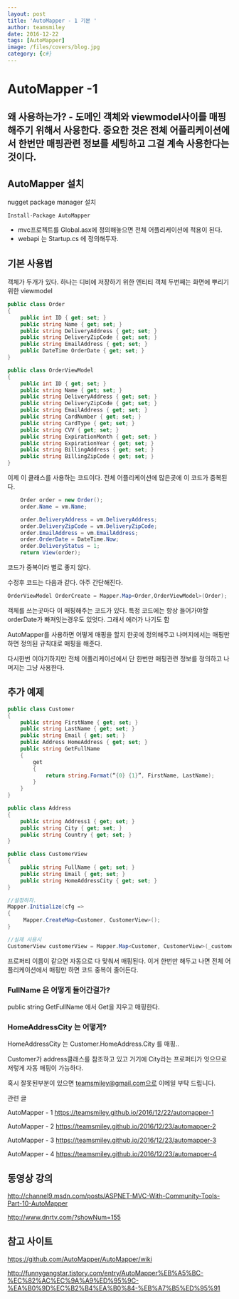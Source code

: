 ```yaml
---
layout: post
title: 'AutoMapper - 1 기본 ' 
author: teamsmiley 
date: 2016-12-22
tags: [AutoMapper]
image: /files/covers/blog.jpg
category: {c#}
---
```


# AutoMapper -1  

## 왜 사용하는가? - 도메인 객체와 viewmodel사이를 매핑해주기 위해서 사용한다.  중요한 것은 전체 어플리케이션에서 한번만 매핑관련 정보를 세팅하고 그걸 계속 사용한다는 것이다. 

## AutoMapper 설치  

nugget package manager 설치

```
Install-Package AutoMapper
```
* mvc프로젝트를  Global.asx에 정의해놓으면 전체 어플리케이션에 적용이 된다.
* webapi 는 Startup.cs 에 정의해두자.


## 기본 사용법 

객체가 두개가 있다. 하나는 디비에 저장하기 위한 엔티티 객체 두번째는  화면에 뿌리기 위한 viewmodel

```cs
public class Order
{
    public int ID { get; set; }
    public string Name { get; set; }
    public string DeliveryAddress { get; set; }
    public string DeliveryZipCode { get; set; }
    public string EmailAddress { get; set; }
    public DateTime OrderDate { get; set; }
}

public class OrderViewModel
{
    public int ID { get; set; }
    public string Name { get; set; }
    public string DeliveryAddress { get; set; }
    public string DeliveryZipCode { get; set; }
    public string EmailAddress { get; set; }
    public string CardNumber { get; set; }
    public string CardType { get; set; }
    public string CVV { get; set; }
    public string ExpirationMonth { get; set; }
    public string ExpirationYear { get; set; }
    public string BillingAddress { get; set; }
    public string BillingZipCode { get; set; }
}
```

이제 이 클래스를 사용하는 코드이다. 전체 어플리케이션에 많은곳에 이 코드가 중복된다. 

```cs
    Order order = new Order();
    order.Name = vm.Name;

    order.DeliveryAddress = vm.DeliveryAddress;
    order.DeliveryZipCode = vm.DeliveryZipCode;
    order.EmailAddress = vm.EmailAddress;
    order.OrderDate = DateTime.Now;
    order.DeliveryStatus = 1;
    return View(order);
```
코드가 중복이라 별로 좋지 않다.

수정후 코드는 다음과 같다. 아주 간단해진다. 

```cs 
OrderViewModel OrderCreate = Mapper.Map<Order,OrderViewModel>(Order);
```

객체를 쓰는곳마다 이 매핑해주는 코드가 있다. 특정 코드에는 항상 들어가야할 orderDate가 빠져잇는경우도 있엇다. 그래서 에러가 나기도 함 

AutoMapper를 사용하면 어떻게 매핑을 할지 한곳에  정의해주고 나머지에서는  매핑만 하면  정의된 규칙대로 매핑을 해준다.

다시한번 이야기하지만 전체 어플리케이션에서 단 한번만 매핑관련 정보를 정의하고 나머지는 그냥 사용한다.  

## 추가 예제

```cs 
public class Customer
{
    public string FirstName { get; set; }
    public string LastName { get; set; }
    public string Email { get; set; }
    public Address HomeAddress { get; set; }
    public string GetFullName
    {
        get
        {
            return string.Format(“{0} {1}”, FirstName, LastName);
        }
    }
}

public class Address
{
    public string Address1 { get; set; }
    public string City { get; set; }
    public string Country { get; set; }
}

public class CustomerView
{
    public string FullName { get; set; }
    public string Email { get; set; }
    public string HomeAddressCity { get; set; }
}

//설정하자. 
Mapper.Initialize(cfg =>
{
     Mapper.CreateMap<Customer, CustomerView>();
}

//실제 사용시 
CustomerView customerView = Mapper.Map<Customer, CustomerView>(_customer);

```

프로퍼티 이름이 같으면 자동으로 다 맞춰서 매핑된다. 이거 한번만 해두고 나면 전체 어플리케이션에서 매핑만 하면 코드 중복이 줄어든다. 

### FullName 은 어떻게 들어간걸가?

public string GetFullName  에서 Get을 지우고 매핑한다.

### HomeAddressCity 는 어떻게? 

HomeAddressCity  는 Customer.HomeAddress.City 를 매핑..

Customer가 address클래스를 참조하고 있고 거기에 City라는 프로퍼티가 잇으므로 저렇게 자동 매핑이 가능하다.

혹시 잘못된부분이 있으면 teamsmiley@gmail.com으로 이메일 부탁 드립니다.

관련 글 

AutoMapper - 1 <https://teamsmiley.github.io/2016/12/22/automapper-1>

AutoMapper - 2 <https://teamsmiley.github.io/2016/12/23/automapper-2> 

AutoMapper - 3 <https://teamsmiley.github.io/2016/12/23/automapper-3>

AutoMapper - 4 <https://teamsmiley.github.io/2016/12/23/automapper-4>



## 동영상 강의

http://channel9.msdn.com/posts/ASPNET-MVC-With-Community-Tools-Part-10-AutoMapper

http://www.dnrtv.com/?showNum=155

## 참고 사이트 

https://github.com/AutoMapper/AutoMapper/wiki

http://funnygangstar.tistory.com/entry/AutoMapper%EB%A5%BC-%EC%82%AC%EC%9A%A9%ED%95%9C-%EA%B0%9D%EC%B2%B4%EA%B0%84-%EB%A7%B5%ED%95%91


